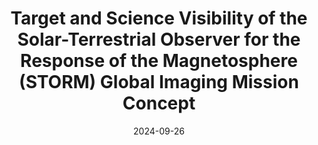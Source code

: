 ---
title: "Target and Science Visibility of the Solar-Terrestrial Observer for the Response of the Magnetosphere (STORM) Global Imaging Mission Concept"
collection: publications
permalink: /publication/2024-09-26-Murphy
excerpt: ' '
date: 2024-09-26
venue: 'Frontiers in Astronomy and Space Sciences'
paperurl: 'https://doi.org/10.3389/fspas.2024.1394655'
citation: ' '
---